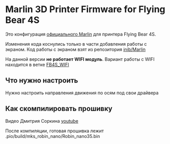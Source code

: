 # Marlin 3D Printer Firmware for Flying Bear 4S

Это конфигурация [официального Marlin](https://github.com/MarlinFirmware/Marlin) для принтера Flying Bear 4S.

 Изменения кода коснулись только в части добавления работы с экраном. Код работы с экраном взят из репозитория [inib/Marlin](https://github.com/inib/Marlin)

 На данной версии **не работает WIFI модуль**. Вариант работы с WIFI находится в ветке [FB4S_WIFI](https://github.com/Sergey1560/Marlin_FB4S/tree/FB4S_WIFI)

## Что нужно настроить

Нужно настроить направления движения по осям под свои драйвера

## Как скомпилировать прошивку

Видео Дмитрия Соркина [youtube](https://www.youtube.com/watch?v=HirIZk0rWOQ)

После компиляции, готовая прошивка лежит .pio/build/mks_robin_nano/Robin_nano35.bin
